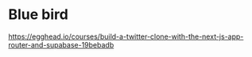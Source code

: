 # Blue bird

https://egghead.io/courses/build-a-twitter-clone-with-the-next-js-app-router-and-supabase-19bebadb
